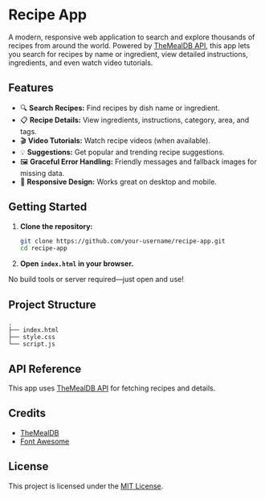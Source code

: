 # Recipe App

A modern, responsive web application to search and explore thousands of recipes from around the world. Powered by [TheMealDB API](https://www.themealdb.com/api.php), this app lets you search for recipes by name or ingredient, view detailed instructions, ingredients, and even watch video tutorials.

## Features

- 🔍 **Search Recipes:** Find recipes by dish name or ingredient.
- 📋 **Recipe Details:** View ingredients, instructions, category, area, and tags.
- 🎬 **Video Tutorials:** Watch recipe videos (when available).
- 💡 **Suggestions:** Get popular and trending recipe suggestions.
- 🖼️ **Graceful Error Handling:** Friendly messages and fallback images for missing data.
- 📱 **Responsive Design:** Works great on desktop and mobile.


## Getting Started

1. **Clone the repository:**
   ```bash
   git clone https://github.com/your-username/recipe-app.git
   cd recipe-app
   ```

2. **Open `index.html` in your browser.**

No build tools or server required—just open and use!

## Project Structure

```
.
├── index.html
├── style.css
└── script.js
```

## API Reference

This app uses [TheMealDB API](https://www.themealdb.com/api.php) for fetching recipes and details.

## Credits

- [TheMealDB](https://www.themealdb.com/)
- [Font Awesome](https://fontawesome.com/)

## License

This project is licensed under the [MIT License](LICENSE).
